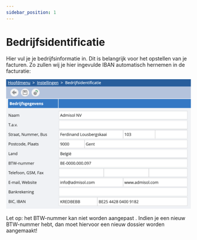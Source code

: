 ```yaml
---
sidebar_position: 1
---
```


# Bedrijfsidentificatie

Hier vul je je bedrijfsinformatie in. Dit is belangrijk voor het opstellen van je facturen. Zo zullen wij je hier ingevulde IBAN automatisch hernemen in de facturatie: 

![alt text](../../../../resources/dossierinstellingen/image.png)

Let op: het BTW-nummer kan niet worden aangepast . Indien je  een nieuw BTW-nummer hebt, dan moet hiervoor een nieuw dossier worden aangemaakt! 